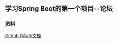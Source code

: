 ## 学习Spring Boot的第一个项目--论坛

### 资料

[Github OAuth文档](https://developer.github.com/apps/building-oauth-apps/)